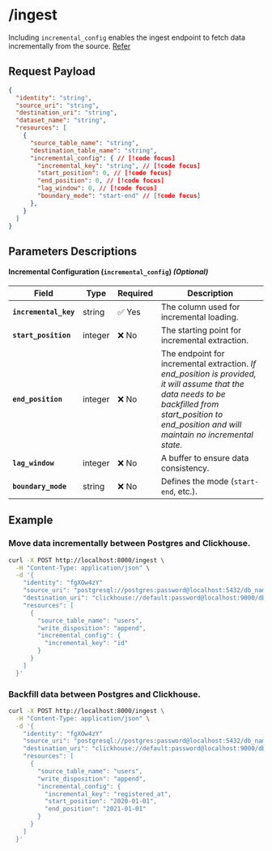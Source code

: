 # /ingest
Including `incremental_config` enables the ingest endpoint to fetch data incrementally from the source.
[Refer](/guides/incremental-loading)

## Request Payload
```json
{
  "identity": "string",
  "source_uri": "string",
  "destination_uri": "string",
  "dataset_name": "string",
  "resources": [
    {
      "source_table_name": "string",
      "destination_table_name": "string",
      "incremental_config": { // [!code focus]
        "incremental_key": "string", // [!code focus]
        "start_position": 0, // [!code focus]
        "end_position": 0, // [!code focus]
        "lag_window": 0, // [!code focus]
        "boundary_mode": "start-end" // [!code focus]
      },
    }
  ]
}
```

## Parameters Descriptions

#### **Incremental Configuration (`incremental_config`)** *(Optional)*
| Field                  | Type    | Required | Description |
|------------------------|---------|----------|-------------|
| **`incremental_key`**  | string  | ✅ Yes   | The column used for incremental loading. |
| **`start_position`**   | integer | ❌ No   | The starting point for incremental extraction. |
| **`end_position`**     | integer | ❌ No   | The endpoint for incremental extraction. *If end_position is provided, it will assume that the data needs to be backfilled from start_position to end_position and will maintain no incremental state.*|
| **`lag_window`**       | integer | ❌ No   | A buffer to ensure data consistency. |
| **`boundary_mode`**    | string  | ❌ No   | Defines the mode (`start-end`, etc.). |


## Example 
### Move data incrementally between Postgres and Clickhouse.
```sh
curl -X POST http://localhost:8000/ingest \
  -H "Content-Type: application/json" \
  -d '{
    "identity": "fgXOw4zY"
    "source_uri": "postgresql://postgres:password@localhost:5432/db_name",
    "destination_uri": "clickhouse://default:password@localhost:9000/db_name?http_port=8123&secure=0",
    "resources": [
      {
        "source_table_name": "users",
        "write_disposition": "append",
        "incremental_config": { 
          "incremental_key": "id"
        }
      }
    ]
  }'
```

### Backfill data between Postgres and Clickhouse.
```sh
curl -X POST http://localhost:8000/ingest \
  -H "Content-Type: application/json" \
  -d '{
    "identity": "fgXOw4zY"
    "source_uri": "postgresql://postgres:password@localhost:5432/db_name",
    "destination_uri": "clickhouse://default:password@localhost:9000/db_name?http_port=8123&secure=0",
    "resources": [
      {
        "source_table_name": "users",
        "write_disposition": "append",
        "incremental_config": { 
          "incremental_key": "registered_at",
          "start_position": "2020-01-01",
          "end_position": "2021-01-01"
        }
      }
    ]
  }'
```